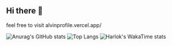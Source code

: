 ## Hi there 👋
feel free to visit 
alvinprofile.vercel.app/ 
<!--
**AjloriaCodex/AjloriaCodex** is a ✨ _special_ ✨ repository because its `README.md` (this file) appears on your GitHub profile.

Here are some ideas to get you started:

- 🔭 I’m currently working on ...
- 🌱 I’m currently learning ...
- 👯 I’m looking to collaborate on ...
- 🤔 I’m looking for help with ...
- 💬 Ask me about ...
- 📫 How to reach me: ...
- 😄 Pronouns: ...
- ⚡ Fun fact: ...
-->
![Anurag's GitHub stats](https://github-readme-stats.vercel.app/api?username=AjloriaCodex)
![Top Langs](https://github-readme-stats.vercel.app/api/top-langs/?username=AjloriaCodex&layout=compact)
![Harlok's WakaTime stats](https://github-readme-stats.vercel.app/api/wakatime?username=@AjloriaCodex)


